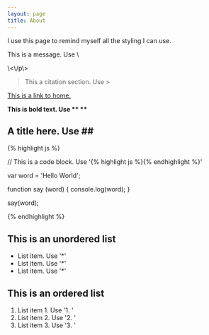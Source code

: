 ```yaml
---
layout: page
title: About
---
```


I use this page to remind myself all the styling I can use.

<p class="message">
    This is a message. Use \<p class=\"message\"\>\<\/p\>
</p>

> This a citation section. Use \>

[This is a link to home.](http://solosodium.github.io)

**This is bold text. Use \*\* \*\***

## A title here. Use \#\#

{% highlight js %}

// This is a code block. Use '{% highlight js %}{% endhighlight %}'

var word = 'Hello World';

function say (word) {
    console.log(word);
}

say(word);

{% endhighlight %}

## This is an unordered list

* List item. Use '*'
* List item. Use '*'
* List item. Use '*'

## This is an ordered list

1. List item 1. Use '1. '
2. List item 2. Use '2. '
3. List item 3. Use '3. '